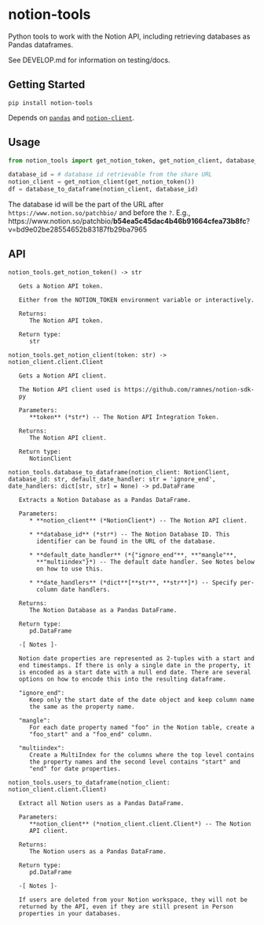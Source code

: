 # notion-tools

Python tools to work with the Notion API, including retrieving databases as
Pandas dataframes.

See DEVELOP.md for information on testing/docs.

## Getting Started

```shell
pip install notion-tools
```

Depends on [`pandas`](https://pandas.pydata.org/) and
[`notion-client`](https://github.com/ramnes/notion-sdk-py).

## Usage

```python
from notion_tools import get_notion_token, get_notion_client, database_to_dataframe

database_id = # database id retrievable from the share URL
notion_client = get_notion_client(get_notion_token())
df = database_to_dataframe(notion_client, database_id)
```
The database id will be the part of the URL after `https://www.notion.so/patchbio/` and before the `?`. E.g., https://www<area>.notion.so/patchbio/**b54ea5c45dac4b46b91664cfea73b8fc**?v=bd9e02be28554652b83187fb29ba7965

## API

```
notion_tools.get_notion_token() -> str

   Gets a Notion API token.

   Either from the NOTION_TOKEN environment variable or interactively.

   Returns:
      The Notion API token.

   Return type:
      str

notion_tools.get_notion_client(token: str) -> notion_client.client.Client

   Gets a Notion API client.

   The Notion API client used is https://github.com/ramnes/notion-sdk-
   py

   Parameters:
      **token** (*str*) -- The Notion API Integration Token.

   Returns:
      The Notion API client.

   Return type:
      NotionClient

notion_tools.database_to_dataframe(notion_client: NotionClient, database_id: str, default_date_handler: str = 'ignore_end', date_handlers: dict[str, str] = None) -> pd.DataFrame

   Extracts a Notion Database as a Pandas DataFrame.

   Parameters:
      * **notion_client** (*NotionClient*) -- The Notion API client.

      * **database_id** (*str*) -- The Notion Database ID. This
        identifier can be found in the URL of the database.

      * **default_date_handler** (*{"ignore_end"**, **"mangle"**,
        **"multiindex"}*) -- The default date handler. See Notes below
        on how to use this.

      * **date_handlers** (*dict**[**str**, **str**]*) -- Specify per-
        column date handlers.

   Returns:
      The Notion Database as a Pandas DataFrame.

   Return type:
      pd.DataFrame

   -[ Notes ]-

   Notion date properties are represented as 2-tuples with a start and
   end timestamps. If there is only a single date in the property, it
   is encoded as a start date with a null end date. There are several
   options on how to encode this into the resulting dataframe.

   "ignore_end":
      Keep only the start date of the date object and keep column name
      the same as the property name.

   "mangle":
      For each date property named "foo" in the Notion table, create a
      "foo_start" and a "foo_end" column.

   "multiindex":
      Create a MultiIndex for the columns where the top level contains
      the property names and the second level contains "start" and
      "end" for date properties.

notion_tools.users_to_dataframe(notion_client: notion_client.client.Client)

   Extract all Notion users as a Pandas DataFrame.

   Parameters:
      **notion_client** (*notion_client.client.Client*) -- The Notion
      API client.

   Returns:
      The Notion users as a Pandas DataFrame.

   Return type:
      pd.DataFrame

   -[ Notes ]-

   If users are deleted from your Notion workspace, they will not be
   returned by the API, even if they are still present in Person
   properties in your databases.
```
